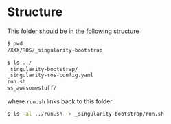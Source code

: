 # Structure

This folder should be in the following structure
```sh
$ pwd
/XXX/ROS/_singularity-bootstrap
```
```sh
$ ls ../
_singularity-bootstrap/
_singularity-ros-config.yaml
run.sh
ws_awesomestuff/
```
where `run.sh` links back to this folder
```sh
$ ls -al ../run.sh -> _singularity-bootstrap/run.sh
```
